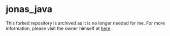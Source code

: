# jonas_java

This forked repository is archived as it is no longer needed for me. For more information, please visit the owner himself at [here](https://github.com/PoisonDarterz).
